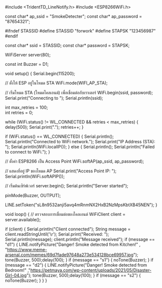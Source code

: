 #include <TridentTD_LineNotify.h>
#include <ESP8266WiFi.h>

const char* ap_ssid = "SmokeDetecter";
const char* ap_password = "87654321";

#ifndef STASSID
#define STASSID "forwork"
#define STAPSK "123456987"
#endif

const char* ssid = STASSID;
const char* password = STAPSK;

WiFiServer server(80);

const int Buzzer = D1;

void setup() {
  Serial.begin(115200);

  // ตั้งให้ ESP อยู่ในโหมด STA
  WiFi.mode(WIFI_AP_STA);

  // เริ่มโหมด STA (โหมดไคลเอนต์) เพื่อเชื่อมต่อกับเราเตอร์
  WiFi.begin(ssid, password);
  Serial.print("Connecting to ");
  Serial.println(ssid);

  int max_retries = 100;  
  int retries = 0;

  while (WiFi.status() != WL_CONNECTED && retries < max_retries) {
    delay(500);
    Serial.print(".");
    retries++;
  }

  if (WiFi.status() == WL_CONNECTED) {
    Serial.println();
    Serial.println("Connected to WiFi network.");
    Serial.print("IP Address (STA): ");
    Serial.println(WiFi.localIP());
  } else {
    Serial.println();
    Serial.println("Failed to connect to WiFi.");
  }

  // ตั้งค่า ESP8266 เป็น Access Point
  WiFi.softAP(ap_ssid, ap_password);

  // แสดงที่อยู่ IP ของโหมด AP
  Serial.print("Access Point IP: ");
  Serial.println(WiFi.softAPIP());

  // เริ่มต้นเซิร์ฟเวอร์
  server.begin();
  Serial.println("Server started");

  pinMode(Buzzer, OUTPUT);

  LINE.setToken("sL8n9532anji5avq4mRnmNX2HxB2NzMpsKbtXB45NEN");
}

void loop() {
  // ตรวจสอบการเชื่อมต่อของไคลเอนต์
  WiFiClient client = server.available();
  
  if (client) {
    Serial.println("Client connected");
    String message = client.readStringUntil('\r');
    Serial.print("Received: ");
    Serial.println(message);
    client.println("Message received");
    if (message == "d1") {
      LINE.notifyPicture("Danger! Smoke detected from Kitchen!" , "https://www.meme-arsenal.com/memes/69d7fade97648a273e534128bce69957.jpg");
      tone(Buzzer, 500);delay(100);
    } 
    if (message == "s1") {
      noTone(Buzzer);
    }
    if (message == "d2") {
      LINE.notifyPicture("Danger! Smoke detected from Bedroom!" ,"https://petmaya.com/wp-content/uploads/2021/05/Disaster-Girl-04.jpg");
      tone(Buzzer, 500);delay(100);
    }
    if (message == "s2") {
      noTone(Buzzer);
    }
  }
}
